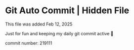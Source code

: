 # Git Auto Commit | Hidden File

This file was added Feb 12, 2025

Just for fun and keeping my daily git commit active 🤪

commit number: 219111
